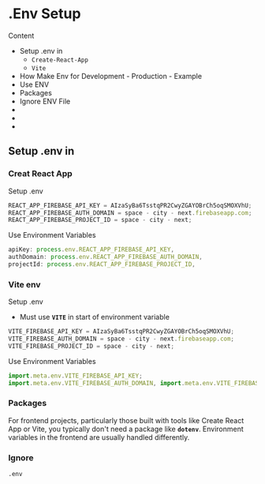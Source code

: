# .Env Setup

Content

- Setup .env in
  - `Create-React-App`
  - `Vite`
- How Make Env for Development - Production - Example
- Use ENV
- Packages
- Ignore ENV File
-
-
-

## Setup .env in

### Creat React App

Setup .env

```javascript
REACT_APP_FIREBASE_API_KEY = AIzaSyBa6TsstqPR2CwyZGAYOBrCh5oqSMOXVhU;
REACT_APP_FIREBASE_AUTH_DOMAIN = space - city - next.firebaseapp.com;
REACT_APP_FIREBASE_PROJECT_ID = space - city - next;
```

Use Environment Variables

```javascript
apiKey: process.env.REACT_APP_FIREBASE_API_KEY,
authDomain: process.env.REACT_APP_FIREBASE_AUTH_DOMAIN,
projectId: process.env.REACT_APP_FIREBASE_PROJECT_ID,
```

### Vite env

Setup .env

- Must use **`VITE`** in start of environment variable

```javascript
VITE_FIREBASE_API_KEY = AIzaSyBa6TsstqPR2CwyZGAYOBrCh5oqSMOXVhU;
VITE_FIREBASE_AUTH_DOMAIN = space - city - next.firebaseapp.com;
VITE_FIREBASE_PROJECT_ID = space - city - next;
```

Use Environment Variables

```javascript
import.meta.env.VITE_FIREBASE_API_KEY;
import.meta.env.VITE_FIREBASE_AUTH_DOMAIN, import.meta.env.VITE_FIREBASE_PROJECT_ID;
```


### Packages

For frontend projects, particularly those built with tools like Create React App or Vite, you typically don't need a package like **`dotenv`**. Environment variables in the frontend are usually handled differently.




### Ignore 

```
.env
```

